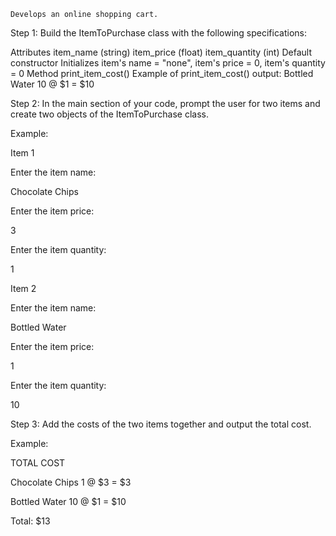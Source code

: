     Develops an online shopping cart.

Step 1: Build the ItemToPurchase class with the following specifications:

Attributes
item_name (string)
item_price (float)
item_quantity (int)
Default constructor
Initializes item's name = "none", item's price = 0, item's quantity = 0
Method
print_item_cost()
Example of print_item_cost() output:
Bottled Water 10 @ $1 = $10


Step 2: In the main section of your code, prompt the user for two items and create two objects of the ItemToPurchase class.

Example:

Item 1

Enter the item name:

Chocolate Chips

Enter the item price:

3

Enter the item quantity:

1

Item 2

Enter the item name:

Bottled Water

Enter the item price:

1

Enter the item quantity:

10


Step 3: Add the costs of the two items together and output the total cost.

Example:

TOTAL COST

Chocolate Chips 1 @ $3 = $3

Bottled Water 10 @ $1 = $10

Total: $13